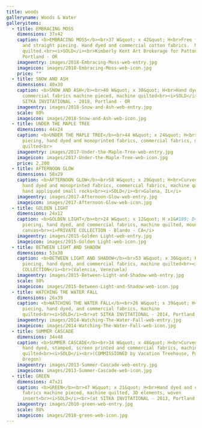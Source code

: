 ```yaml
---
title: woods
galleryname: Woods & Water
galleryitems:
  - title: EMBRACING MOSS
    dimensions: 37x42
    caption: <b>EMBRACING MOSS</b><br>37 W&quot; x 42&quot; H<br>Free form curved
      and straight piecing. Hand dyed and commercial cotton fabrics.  Machine
      quilted.<br><i>SOLD</i><br>Kimberly Kent Art Brokerage for Patton Home,
      Portland - OR
    imageentry: images/2018-Embracing-Moss-web-entry.jpg
    imageicon: images/2018-Embracing-Moss-web-icon.jpg
    price: ""
  - title: SNOW AND ASH
    dimensions: 40x30
    caption: <b>SNOW AND ASH</b><br>40 W&quot; x 30&quot; H<br>Hand dyed and
      commercial fabrics machine pieced, machine quilted<br><i>SOLD</i><br>at
      SITKA INVITATIONAL - 2018, Portland - OR
    imageentry: images/2018-Snow-and-Ash-web-entry.jpg
    scale: 80%
    imageicon: images/2018-Snow-and-Ash-web-icon.jpg
  - title: UNDER THE MAPLE TREE
    dimensions: 44x24
    caption: <b>UNDER THE MAPLE TREE</b><br>44 W&quot; x 24&quot; H<br>Curved
      piecing, hand dyed and monoprinted fabrics, commercial fabrics, machine
      quilted<br>
    imageentry: images/2017-Under-the-Maple-Tree-web-entry.jpg
    imageicon: images/2017-Under-the-Maple-Tree-web-icon.jpg
    price: 2,200
  - title: AFTERNOON GLOW
    dimensions: 58x29
    caption: <b>AFTERNOON GLOW</b><br>58 W&quot; x 29&quot; H<br>Curved piecing,
      hand dyed and monoprinted fabrics, commercial fabrics, machine quilted,
      hand appliquéd small rocks<br><i>SOLD</i><br>Galena, IL</i>
    imageentry: images/2017-Afternoon-Glow-web-entry.jpg
    imageicon: images/2017-Afternoon-Glow-web-icon.jpg
  - title: GOLDEN LIGHT
    dimensions: 24x12
    caption: <b>GOLDEN LIGHT</b><br>24 W&quot; x 12&quot; H x1&#189; D<br>Curved
      piecing, hand dyed, and commercial fabrics, machine quilted, mounted on
      canvas<br><i>PRIVATE COLLECTION - Blando - CA</i>
    imageentry: images/2015-Golden Light-web-entry.jpg
    imageicon: images/2015-Golden Light-web-icon.jpg
  - title: BETWEEN LIGHT AND SHADOW
    dimensions: 53x30
    caption: <b>BETWEEN LIGHT AND SHADOW</b><br>53 W&quot; x 30&quot; H<br>Curved
      piecing, hand dyed, and commercial fabrics, machine quilted<br><i>PRIVATE
      COLLECTION</i><br>(Valencia, Venezuela)
    imageentry: images/2015-Between-Light-and-Shadow-web-entry.jpg
    scale: 80%
    imageicon: images/2015-Between-Light-and-Shadow-web-icon.jpg
  - title: WATCHING THE WATER FALL
    dimensions: 26x39
    caption: <b>WATCHING THE WATER FALL</b><br>26 W&quot; x 39&quot; H<br>Curved
      piecing, hand dyed, and commercial fabrics, machine
      quilted<br><i>SOLD</i><br>at SITKA INVITATIONAL - 2014, Portland - OR
    imageentry: images/2014-Watching-The-Water-Fall-web-entry.jpg
    imageicon: images/2014-Watching-The-Water-Fall-web-icon.jpg
  - title: SUMMER CASCADE
    dimensions: 34x48
    caption: <b>SUMMER CASCADE</b><br>34 W&quot; x 48&quot; H<br>Curved piecing,
      hand dyed, stamped, screen printed and commercial fabrics, machine
      quilted<br><i>SOLD</i><br>(COMMISSIONED by Vacation Treehouse, Portland -
      Oregon)
    imageentry: images/2013-Summer-Cascade-web-entry.jpg
    imageicon: images/2013-Summer-Cascade-web-icon.jpg
  - title: GREEN
    dimensions: 47x21
    caption: <b>GREEN</b><br>47 W&quot; x 21&quot; H<br>Hand dyed and commercial
      fabrics machine pieced, machine quilted, 3D elements, woven
      insert<br><i>SOLD</i><br>(at SITKA INVITATIONAL - 2013, Portland - OR )
    imageentry: images/2010-green-web-entry.jpg
    scale: 80%
    imageicon: images/2010-green-web-icon.jpg
---
```

